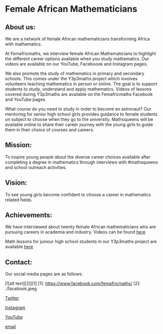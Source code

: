 # Female African Mathematicians

## About us:
We are a network of female African mathematicians transforming Africa with mathematics.

At Femafricmaths, we interview female African Mathematicians to highlight the different career options available when you study mathematics. Our videos are available on our YouTube, Faceboook and Instagram pages.

We also promote the study of mathematics in primary and secondary schools. This comes under the Y3p3maths project which involves volunteers teaching mathematics in person or online. The goal is to support students to study, understand and apply mathematics. Videos of lessons covered during Y3p3maths are available on the Femafricmaths Facebook and YouTube pages.

What course do you need to study in order to become an astronaut? Our mentoring for senior high school girls provides guidance to female students on subject to choose when they go to the university. Mathsqueens will be available online to share their career journey with the young girls to guide them in their choice of courses and careers.


## Mission:
To inspire young people about the diverse career choices available after completing a degree in mathematics through interviews with #mathsqueens and school outreach activities.

## Vision:
To see young girls become confident to choose a career in mathematics related fields.

## Achievements:
We have interviewed about twenty female African mathematicians who are pursuing careers in academia and industry. Videos can be found [here](https://youtu.be/beVI19E9u8I)

Math lessons for juniour high school students in our Y3p3maths project are available [here](https://youtu.be/LMUrg7fUghs)

## Contact:
Our social media pages are as follows:

[![alt text][2]][1]
[1]: https://www.facebook.com/femafricmaths/
[2]: ./facebook.jpeg



[Twitter](https://twitter.com/femafricmaths)

[Instagram](https://www.instagram.com/femafricmaths/)

[YouTube](https://www.youtube.com/femafricmaths)

[email](femafricmaths@gmail.com)

 
 
 
 
